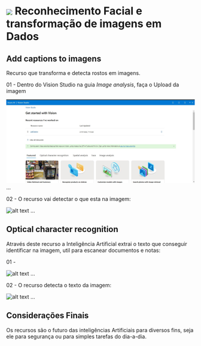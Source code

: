 <h1>
    <a href="https://www.dio.me/">
     <img align="center" width="60px" src="https://hermes.dio.me/lab_projects/badges/f38a62b8-2880-4fd2-82ff-ba263ce97cdb.png"></a>
    <span> Reconhecimento Facial e transformação de imagens em Dados</span>
</h1>

## Add captions to imagens
Recurso que transforma e detecta rostos em imagens.

01 - Dentro do Vision Studio na guia *Image analysis*, faça o Upload da imagem

<img src="PortalVision1.jpg">
...

02 - O recurso vai detectar o que esta na imagem:   

![alt text](<ATV 2/04.PNG>)
...

## Optical character recognition
Através deste recurso a Inteligência Artificial extrai o texto que conseguir identificar na imagem, util para escanear documentos e notas:

01 - 

![alt text](outputs/03.PNG)
...


02 - O recurso detecta o texto da imagem:

![alt text](outputs/04.PNG)
...

## Considerações Finais

 Os recursos são o futuro das inteligências Artificiais para diversos fins, seja ele para segurança ou para simples tarefas do dia-a-dia.
